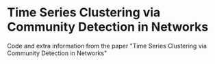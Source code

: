 Time Series Clustering via Community Detection in Networks
======================

Code and extra information from the paper "Time Series Clustering via Community Detection in Networks"
